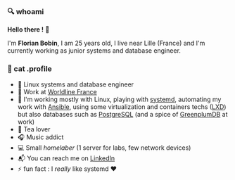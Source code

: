 ### :mag: whoami

**Hello there !** :raising_hand:

I'm **Florian Bobin**, I am 25 years old, I live near Lille (France) and I'm currently working as junior systems and database engineer.

### :floppy_disk: cat .profile

* :construction_worker: Linux systems and database engineer
* :office: Work at [Worldline France](https://fr.worldline.com/fr/home.html)
* :wrench: I'm working mostly with Linux, playing with [systemd](http://systemd.io/), automating my work with [Ansible](https://www.ansible.com/), using some virtualization and containers techs ([LXD](https://linuxcontainers.org/lxd/introduction/)) but also databases such as [PostgreSQL](https://www.postgresql.org/) (and a spice of [GreenplumDB](https://greenplum.org/) at work)
* :tea: Tea lover
* :headphones: Music addict
* :computer: Small *homelaber* (1 server for labs, few network devices)
* :mailbox_with_mail: You can reach me on [LinkedIn](https://www.linkedin.com/in/florian-bobin/)
* :zap: fun fact : I *really* like systemd :hearts:

<!--
**ruskofd/ruskofd** is a ✨ _special_ ✨ repository because its `README.md` (this file) appears on your GitHub profile.

Here are some ideas to get you started:

- 🔭 I’m currently working on ...
- 🌱 I’m currently learning ...
- 👯 I’m looking to collaborate on ...
- 🤔 I’m looking for help with ...
- 💬 Ask me about ...
- 📫 How to reach me: ...
- 😄 Pronouns: ...
- ⚡ Fun fact: ...
-->
